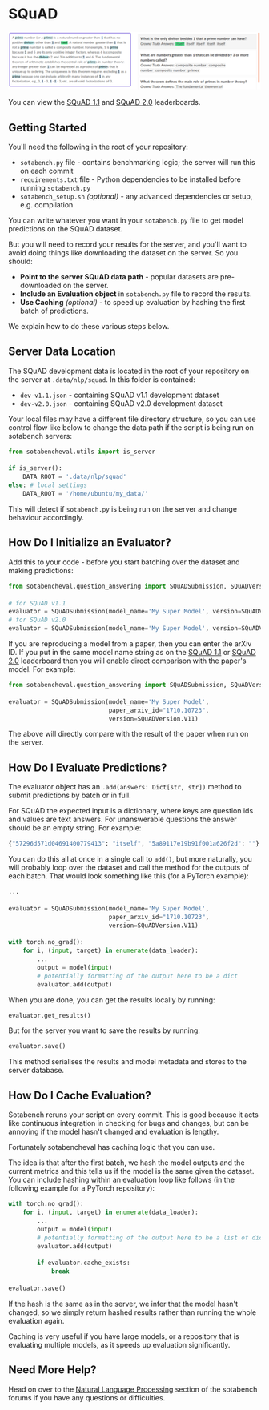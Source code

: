 # SQuAD

![SQuAD 2.0 Dataset Examples](img/squad20.png)

You can view the [SQuAD 1.1](https://sotabench.com/benchmarks/question-answering-on-squad11) and
[SQuAD 2.0](https://sotabench.com/benchmarks/question-answering-on-squad20) leaderboards.

## Getting Started

You'll need the following in the root of your repository:

- `sotabench.py` file - contains benchmarking logic; the server will run this on each commit
- `requirements.txt` file - Python dependencies to be installed before running `sotabench.py`
- `sotabench_setup.sh` *(optional)* - any advanced dependencies or setup, e.g. compilation

You can write whatever you want in your `sotabench.py` file to get model predictions on the SQuAD dataset.

But you will need to record your results for the server, and you'll want to avoid doing things like
downloading the dataset on the server. So you should:

- **Point to the server SQuAD data path** - popular datasets are pre-downloaded on the server.
- **Include an Evaluation object** in `sotabench.py` file to record the results.
- **Use Caching** *(optional)* - to speed up evaluation by hashing the first batch of predictions.

We explain how to do these various steps below.

## Server Data Location

The SQuAD development data is located in the root of your repository on the server at `.data/nlp/squad`.
In this folder is contained:

- `dev-v1.1.json` - containing SQuAD v1.1 development dataset
- `dev-v2.0.json` - containing SQuAD v2.0 development dataset

Your local files may have a different file directory structure, so you
can use control flow like below to change the data path if the script is being
run on sotabench servers:

``` python
from sotabencheval.utils import is_server

if is_server():
    DATA_ROOT = '.data/nlp/squad'
else: # local settings
    DATA_ROOT = '/home/ubuntu/my_data/'
```

This will detect if `sotabench.py` is being run on the server and change behaviour accordingly.

## How Do I Initialize an Evaluator?

Add this to your code - before you start batching over the dataset and making predictions:

``` python
from sotabencheval.question_answering import SQuADSubmission, SQuADVersion

# for SQuAD v1.1
evaluator = SQuADSubmission(model_name='My Super Model', version=SQuADVersion.V11)
# for SQuAD v2.0
evaluator = SQuADSubmission(model_name='My Super Model', version=SQuADVersion.V20)
```

If you are reproducing a model from a paper, then you can enter the arXiv ID. If you
put in the same model name string as on the [SQuAD 1.1](https://sotabench.com/benchmarks/question-answering-on-squad11) or
[SQuAD 2.0](https://sotabench.com/benchmarks/question-answering-on-squad20) leaderboard
then you will enable direct comparison with the paper's model. For example:

``` python
from sotabencheval.question_answering import SQuADSubmission, SQuADVersion

evaluator = SQuADSubmission(model_name='My Super Model',
                            paper_arxiv_id="1710.10723",
                            version=SQuADVersion.V11)
```

The above will directly compare with the result of the paper when run on the server.

## How Do I Evaluate Predictions?

The evaluator object has an `.add(answers: Dict[str, str])` method to submit predictions by batch or in full.

For SQuAD the expected input is a dictionary, where keys are question ids and values are text answers.
For unanswerable questions the answer should be an empty string. For example:

``` python
{"57296d571d04691400779413": "itself", "5a89117e19b91f001a626f2d": ""}
```

You can do this all at once in a single call to `add()`, but more naturally, you will
probably loop over the dataset and call the method for the outputs of each batch.
That would look something like this (for a PyTorch example):

``` python
...

evaluator = SQuADSubmission(model_name='My Super Model',
                            paper_arxiv_id="1710.10723",
                            version=SQuADVersion.V11)

with torch.no_grad():
    for i, (input, target) in enumerate(data_loader):
        ...
        output = model(input)
        # potentially formatting of the output here to be a dict
        evaluator.add(output)
```

When you are done, you can get the results locally by running:

``` python
evaluator.get_results()
```

But for the server you want to save the results by running:

``` python
evaluator.save()
```

This method serialises the results and model metadata and stores to the server database.

## How Do I Cache Evaluation?

Sotabench reruns your script on every commit. This is good because it acts like
continuous integration in checking for bugs and changes, but can be annoying
if the model hasn't changed and evaluation is lengthy.

Fortunately sotabencheval has caching logic that you can use.

The idea is that after the first batch, we hash the model outputs and the
current metrics and this tells us if the model is the same given the dataset.
You can include hashing within an evaluation loop like follows (in the following
example for a PyTorch repository):

``` python
with torch.no_grad():
    for i, (input, target) in enumerate(data_loader):
        ...
        output = model(input)
        # potentially formatting of the output here to be a list of dicts
        evaluator.add(output)

        if evaluator.cache_exists:
            break

evaluator.save()
```

If the hash is the same as in the server, we infer that the model hasn't changed, so
we simply return hashed results rather than running the whole evaluation again.

Caching is very useful if you have large models, or a repository that is evaluating
multiple models, as it speeds up evaluation significantly.


## Need More Help?

Head on over to the [Natural Language Processing](https://forum.sotabench.com/c/nlp) section of the sotabench
forums if you have any questions or difficulties.
